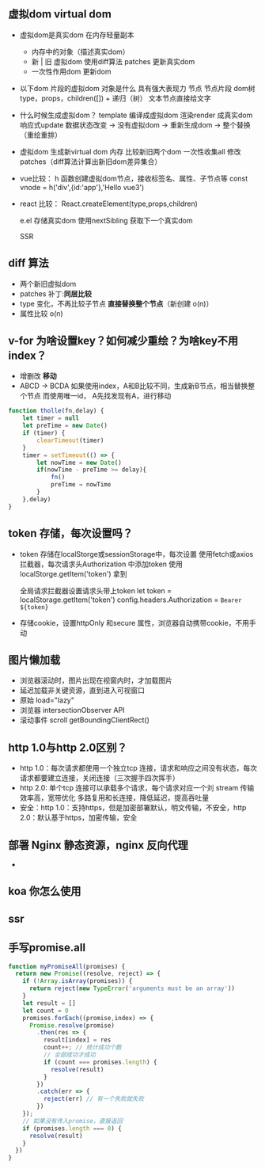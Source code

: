 ## 虚拟dom virtual dom
- 虚拟dom是真实dom 在内存轻量副本
  - 内存中的对象（描述真实dom）
  - 新 | 旧 虚拟dom 使用diff算法 patches 更新真实dom
  - 一次性作用dom 更新dom

- 以下dom 片段的虚拟dom 对象是什么
  具有强大表现力 节点 节点片段 dom树
  type，props，children([]) + 递归（树）
  文本节点直接给文字
  
- 什么时候生成虚拟dom？
  template 编译成虚拟dom 渲染render 成真实dom
  响应式update 数据状态改变 -> 没有虚拟dom -> 重新生成dom -> 整个替换（重绘重排）

- 虚拟dom 生成新virtual dom 内存 比较新旧两个dom
  一次性收集all 修改patches（diff算法计算出新旧dom差异集合）
- vue比较：
  h 函数创建虚拟dom节点，接收标签名、属性、子节点等
  const vnode = h('div',{id:'app'},'Hello vue3')
- react 比较：
  React.createElement(type,props,children)
  
  e.el 存储真实dom 使用nextSibling 获取下一个真实dom
  
  SSR  

## diff 算法
- 两个新旧虚拟dom 
- patches 补丁:**同层比较**
- type 变化，不再比较子节点
  **直接替换整个节点**（新创建 o(n)）
- 属性比较 o(n)
  
## v-for 为啥设置key？如何减少重绘？为啥key不用index？
- 增删改 **移动**
- ABCD -> BCDA 如果使用index，A和B比较不同，生成新B节点，相当替换整个节点
  而使用唯一id， A先找发现有A，进行移动

```js
function tholle(fn,delay) {
    let timer = null
    let preTime = new Date()
    if (timer) {
        clearTimeout(timer)
    }
    timer = setTimeout(() => {
        let nowTime = new Date()
        if(nowTime - preTime >= delay){
            fn()
            preTime = nowTime
        }
    },delay)
}
```
## token 存储，每次设置吗？
- token 存储在localStorge或sessionStorage中，每次设置
  使用fetch或axios 拦截器，每次请求头Authorization 中添加token
  使用localStorge.getItem('token') 拿到

  全局请求拦截器设置请求头带上token
  let token = localStorage.getItem('token')
  config.headers.Authorization = `Bearer ${token}`
- 存储cookie，设置httpOnly 和secure 属性，浏览器自动携带cookie，不用手动

## 图片懒加载
- 浏览器滚动时，图片出现在视窗内时，才加载图片
- 延迟加载非关键资源，直到进入可视窗口
- 原始 load="lazy"
- 浏览器 intersectionObserver API
- 滚动事件 scroll getBoundingClientRect()

## http 1.0与http 2.0区别？
- http 1.0：每次请求都使用一个独立tcp 连接，请求和响应之间没有状态，每次请求都要建立连接，关闭连接（三次握手四次挥手）
- http 2.0: 单个tcp 连接可以承载多个请求，每个请求对应一个刘 stream 传输效率高，宽带优化
  多路复用和长连接，降低延迟，提高吞吐量
- 安全：http 1.0：支持https，但是加密部署默认，明文传输，不安全，http 2.0：默认基于https，加密传输，安全

## 部署 Nginx 静态资源，nginx 反向代理
-

## koa 你怎么使用
## ssr

## 手写promise.all 
```js
function myPromiseAll(promises) {
  return new Promise((resolve, reject) => {
    if (!Array.isArray(promises)) {
      return reject(new TypeError('arguments must be an array'))
    }
    let result = []
    let count = 0
    promises.forEach((promise,index) => {
      Promise.resolve(promise)
        .then(res => {
          result[index] = res
          count++; // 统计成功个数
          // 全部成功才成功
          if (count === promises.length) {
            resolve(result)
          }
        })
        .catch(err => {
          reject(err) // 有一个失败就失败
        })
    });
    // 如果没有传入promise，直接返回
    if (promises.length === 0) {
      resolve(result)
    }
  })
}
```
